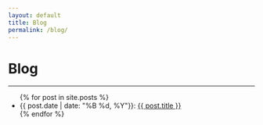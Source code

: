 ```yaml
---
layout: default
title: Blog
permalink: /blog/
---
```


# Blog

---

<ul>
  {% for post in site.posts %}
    <li>
      {{ post.date | date: "%B %d, %Y"}}: <a href="{{ post.url }}"> {{ post.title }}</a>
    </li>
  {% endfor %}
</ul>
